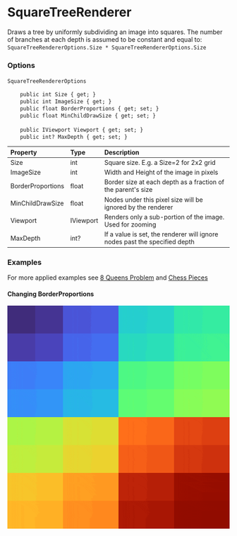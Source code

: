 # SquareTreeRenderer

Draws a tree by uniformly subdividing an image into squares. The number of branches at each depth is assumed to be constant and equal to: `SquareTreeRendererOptions.Size * SquareTreeRendererOptions.Size`

### Options

`SquareTreeRendererOptions`

```text
    public int Size { get; }
    public int ImageSize { get; }
    public float BorderProportions { get; set; }
    public float MinChildDrawSize { get; set; }

    public IViewport Viewport { get; set; }
    public int? MaxDepth { get; set; }
```

| Property | Type | Description |
| :--- | :--- | :--- |
| Size | int | Square size. E.g. a Size=2 for 2x2 grid |
| ImageSize | int | Width and Height of the image in pixels |
| BorderProportions | float | Border size at each depth as a fraction of the parent's size |
| MinChildDrawSize | float | Nodes under this pixel size will be ignored by the renderer |
| Viewport | IViewport | Renders only a sub-portion of the image. Used for zooming |
| MaxDepth | int?  | If a value is set, the renderer will ignore nodes past the specified depth |

### Examples

For more applied examples see [8 Queens Problem](../../examples/8-queens-problem.md) and [Chess Pieces](../../examples/chess-pieces.md)

#### Changing BorderProportions

![](../../.gitbook/assets/changing_border_2_3.gif)



